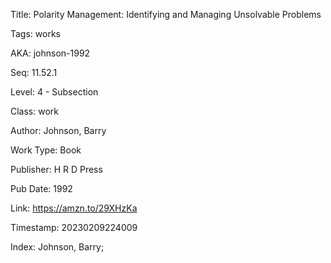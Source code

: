 Title:  Polarity Management: Identifying and Managing Unsolvable Problems

Tags:   works

AKA:    johnson-1992

Seq:    11.52.1

Level:  4 - Subsection

Class:  work

Author: Johnson, Barry

Work Type: Book

Publisher: H R D Press

Pub Date: 1992

Link:   https://amzn.to/29XHzKa

Timestamp: 20230209224009

Index:  Johnson, Barry; 
